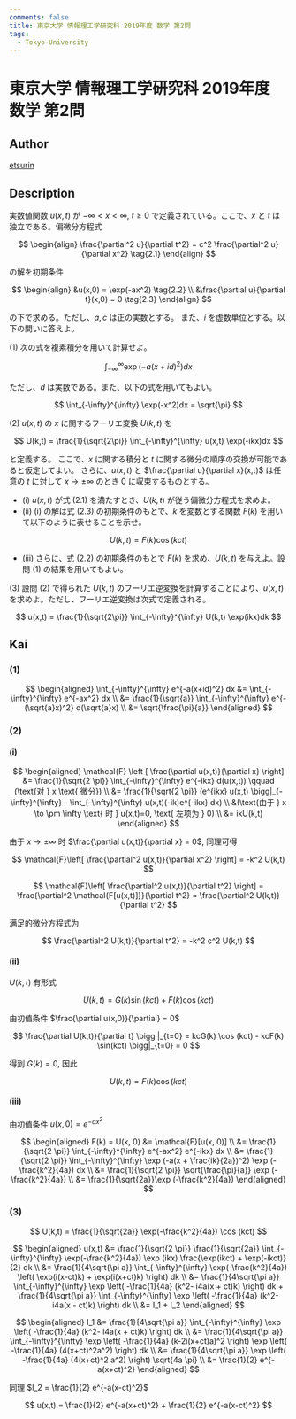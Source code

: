 ```yaml
---
comments: false
title: 東京大学 情報理工学研究科 2019年度 数学 第2問
tags:
  - Tokyo-University
---
```

# 東京大学 情報理工学研究科 2019年度 数学 第2問

## **Author**
[etsurin](https://zhuanlan.zhihu.com/p/561992447)

## **Description**
実数値関数 $u(x,t)$ が $-\infty < x < \infty$, $t \geq 0$ で定義されている。ここで、$x$ と $t$ は独立である。偏微分方程式

$$
\begin{align}
\frac{\partial^2 u}{\partial t^2} = c^2 \frac{\partial^2 u}{\partial x^2} \tag{2.1}
\end{align}
$$

の解を初期条件

$$
\begin{align}
&u(x,0) = \exp(-ax^2) \tag{2.2} \\
&\frac{\partial u}{\partial t}(x,0) = 0 \tag{2.3}
\end{align}
$$

の下で求める。ただし、$a, c$ は正の実数とする。
また、$i$ を虚数単位とする。以下の問いに答えよ。

(1) 次の式を複素積分を用いて計算せよ。

$$
\int_{-\infty}^{\infty} \exp\left( -a(x + id)^2 \right) dx
$$

ただし、$d$ は実数である。また、以下の式を用いてもよい。

$$
\int_{-\infty}^{\infty} \exp(-x^2)dx = \sqrt{\pi}
$$

(2) $u(x,t)$ の $x$ に関するフーリエ変換 $U(k,t)$ を

$$
U(k,t) = \frac{1}{\sqrt{2\pi}} \int_{-\infty}^{\infty} u(x,t) \exp(-ikx)dx
$$

と定義する。
ここで、$x$ に関する積分と $t$ に関する微分の順序の交換が可能であると仮定してよい。
さらに、$u(x,t)$ と $\frac{\partial u}{\partial x}(x,t)$ は任意の $t$ に対して $x \to \pm \infty$ のとき $0$ に収束するものとする。

- (i) $u(x,t)$ が式 (2.1) を満たすとき、$U(k,t)$ が従う偏微分方程式を求めよ。
- (ii) (i) の解は式 (2.3) の初期条件のもとで、$k$ を変数とする関数 $F(k)$ を用いて以下のように表せることを示せ。

$$
U(k,t) = F(k) \cos(kct)
$$

- (iii) さらに、式 (2.2) の初期条件のもとで $F(k)$ を求め、$U(k,t)$ を与えよ。設問 (1) の結果を用いてもよい。

(3) 設問 (2) で得られた $U(k,t)$ のフーリエ逆変換を計算することにより、$u(x,t)$ を求めよ。ただし、フーリエ逆変換は次式で定義される。

$$
u(x,t) = \frac{1}{\sqrt{2\pi}} \int_{-\infty}^{\infty} U(k,t) \exp(ikx)dk
$$


## **Kai**
### (1)

$$
\begin{aligned}
\int_{-\infty}^{\infty} e^{-a(x+id)^2} dx &= \int_{-\infty}^{\infty} e^{-ax^2} dx \\
&= \frac{1}{\sqrt{a}} \int_{-\infty}^{\infty} e^{-(\sqrt{a}x)^2} d(\sqrt{a}x) \\
&= \sqrt{\frac{\pi}{a}}
\end{aligned}
$$

### (2)
#### (i)

$$
\begin{aligned}
\mathcal{F} \left [ \frac{\partial u(x,t)}{\partial x} \right] &= \frac{1}{\sqrt{2 \pi}} \int_{-\infty}^{\infty} e^{-ikx} d(u(x,t)) \qquad (\text{对 } x \text{ 微分}) \\
&= \frac{1}{\sqrt{2 \pi}} (e^{ikx} u(x,t) \bigg|_{-\infty}^{\infty} - \int_{-\infty}^{\infty} u(x,t)(-ik)e^{-ikx} dx) \\
&(\text{由于 } x \to \pm \infty \text{ 时 } u(x,t)=0, \text{ 左项为 } 0) \\
&= ikU(k,t)
\end{aligned}
$$

由于 $x \to \pm \infty$ 时 $\frac{\partial u(x,t)}{\partial x} = 0$, 同理可得

$$
\mathcal{F}\left[ \frac{\partial^2 u(x,t)}{\partial x^2} \right] = -k^2 U(k,t)
$$

$$
\mathcal{F}\left[ \frac{\partial^2 u(x,t)}{\partial t^2} \right] = \frac{\partial^2 \mathcal{F[u(x,t)]}}{\partial t^2} = \frac{\partial^2 U(k,t)}{\partial t^2}
$$

满足的微分方程式为

$$
\frac{\partial^2 U(k,t)}{\partial t^2} = -k^2 c^2 U(k,t)
$$

#### (ii)
$U(k,t)$ 有形式

$$
U(k,t) = G(k) \sin (kct) + F(k) \cos (kct)
$$

由初值条件 $\frac{\partial u(x,0)}{\partial} = 0$

$$
\frac{\partial U(k,t)}{\partial t} \bigg |_{t=0} = kcG(k) \cos (kct) - kcF(k) \sin(kct) \bigg|_{t=0} = 0
$$

得到 $G(k) = 0$, 因此

$$
U(k,t) = F(k) \cos(kct)
$$

#### (iii)
由初值条件 $u(x,0) = e^{-ax^2}$

$$
\begin{aligned}
F(k) = U(k, 0) &= \mathcal{F}[u(x, 0)] \\
&= \frac{1}{\sqrt{2 \pi}} \int_{-\infty}^{\infty} e^{-ax^2} e^{-ikx} dx \\
&= \frac{1}{\sqrt{2 \pi}} \int_{-\infty}^{\infty} \exp (-a(x + \frac{ik}{2a})^2) \exp (-\frac{k^2}{4a}) dx \\
&= \frac{1}{\sqrt{2 \pi}} \sqrt{\frac{\pi}{a}} \exp (-\frac{k^2}{4a}) \\
&= \frac{1}{\sqrt{2a}}\exp (-\frac{k^2}{4a})
\end{aligned}
$$

### (3)

$$
U(k,t) = \frac{1}{\sqrt{2a}} \exp(-\frac{k^2}{4a}) \cos (kct)
$$

$$
\begin{aligned}
u(x,t) &= \frac{1}{\sqrt{2 \pi}} \frac{1}{\sqrt{2a}} \int_{-\infty}^{\infty} \exp(-\frac{k^2}{4a}) \exp (ikx) \frac{\exp(ikct) + \exp(-ikct)}{2} dk \\
&= \frac{1}{4\sqrt{\pi a}} \int_{-\infty}^{\infty} \exp(-\frac{k^2}{4a}) \left( \exp(i(x-ct)k) + \exp(i(x+ct)k) \right) dk \\
&= \frac{1}{4\sqrt{\pi a}} \int_{-\infty}^{\infty} \exp \left( -\frac{1}{4a} (k^2- i4a(x + ct)k) \right) dk + \frac{1}{4\sqrt{\pi a}} \int_{-\infty}^{\infty} \exp \left( -\frac{1}{4a} (k^2- i4a(x - ct)k) \right) dk \\
&= I_1 + I_2
\end{aligned}
$$

$$
\begin{aligned}
I_1 &= \frac{1}{4\sqrt{\pi a}} \int_{-\infty}^{\infty} \exp \left( -\frac{1}{4a} (k^2- i4a(x + ct)k) \right) dk \\
&= \frac{1}{4\sqrt{\pi a}} \int_{-\infty}^{\infty} \exp \left( -\frac{1}{4a} (k-2i(x+ct)a)^2 \right) \exp \left( -\frac{1}{4a} (4(x+ct)^2a^2) \right) dk \\
&= \frac{1}{4\sqrt{\pi a}} \exp \left( -\frac{1}{4a} (4(x+ct)^2 a^2) \right) \sqrt{4a \pi} \\
&= \frac{1}{2} e^{-a(x+ct)^2}
\end{aligned}
$$

同理 $I_2 = \frac{1}{2} e^{-a(x-ct)^2}$

$$
u(x,t) = \frac{1}{2} e^{-a(x+ct)^2} + \frac{1}{2} e^{-a(x-ct)^2}
$$